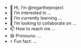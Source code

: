 - 👋 Hi, I’m @regartheproject
- 👀 I’m interested in ...
- 🌱 I’m currently learning ...
- 💞️ I’m looking to collaborate on ...
- 📫 How to reach me ...
- 😄 Pronouns: ...
- ⚡ Fun fact: ...

<!---
regartheproject/regartheproject is a ✨ special ✨ repository because its `README.md` (this file) appears on your GitHub profile.
You can click the Preview link to take a look at your changes.
--->
